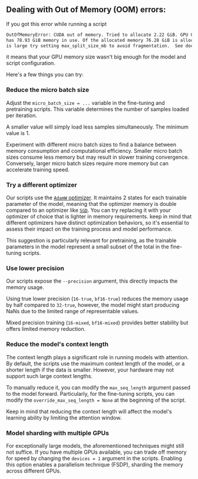 ## Dealing with Out of Memory (OOM) errors:

If you got this error while running a script

```bash
OutOfMemoryError: CUDA out of memory. Tried to allocate 2.22 GiB. GPU 0 has a total capacty of 79.15 GiB of which 228.38 MiB is free. Including non-PyTorch memory, this process
has 78.93 GiB memory in use. Of the allocated memory 76.28 GiB is allocated by PyTorch, and 2.14 GiB is reserved by PyTorch but unallocated. If reserved but unallocated memory 
is large try setting max_split_size_mb to avoid fragmentation.  See documentation for Memory Management and PYTORCH_CUDA_ALLOC_CONF
```

it means that your GPU memory size wasn't big enough for the model and script configuration.

Here's a few things you can try:

### Reduce the micro batch size

Adjust the `micro_batch_size = ...` variable in the fine-tuning and pretraining scripts. This variable determines the number of samples loaded per iteration.

A smaller value will simply load less samples simultaneously. The minimum value is 1.

Experiment with different micro batch sizes to find a balance between memory consumption and computational efficiency. Smaller micro batch sizes consume less memory but may result in slower training convergence. Conversely, larger micro batch sizes require more memory but can accelerate training speed.

### Try a different optimizer

Our scripts use the [`AdamW` optimizer](https://pytorch.org/docs/main/generated/torch.optim.AdamW.html).
It maintains 2 states for each trainable parameter of the model, meaning that the optimizer memory is double compared to
an optimizer like [`SGD`](https://pytorch.org/docs/main/generated/torch.optim.SGD.html).
You can try replacing it with your optimizer of choice that is lighter in memory requirements. keep in mind that different optimizers have distinct optimization behaviors, so it's essential to assess their impact on the training process and model performance.

This suggestion is particularly relevant for pretraining, as the trainable parameters in the model represent a small
subset of the total in the fine-tuning scripts.

### Use lower precision

Our scripts expose the `--precision` argument, this directly impacts the memory usage.

Using true lower precision (`16-true`, `bf16-true`) reduces the memory usage by half compared to `32-true`, however,
the model might start producing NaNs due to the limited range of representable values.

Mixed precision training (`16-mixed`, `bf16-mixed`) provides better stability but offers limited memory reduction.

### Reduce the model's context length

The context length plays a significant role in running models with attention. By default, the scripts use the maximum
context length of the model, or a shorter length if the data is smaller. However, your hardware may not support such large context lengths.

To manually reduce it, you can modify the `max_seq_length` argument passed to the model forward.
Particularly, for the fine-tuning scripts, you can modify the `override_max_seq_length = None` at the beginning of the script.

Keep in mind that reducing the context length will affect the model's learning ability by limiting the attention window.

### Model sharding with multiple GPUs

For exceptionally large models, the aforementioned techniques might still not suffice. If you have multiple GPUs available,
you can trade off memory for speed by changing the `devices = 1` argument in the scripts. Enabling this option enables a parallelism technique (FSDP), sharding the memory across different GPUs.
